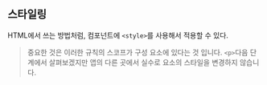 ## 스타일링

HTML에서 쓰는 방법처럼, 컴포넌트에 `<style>`를 사용해서 적용할 수 있다.

> 중요한 것은 이러한 규칙의 스코프가 구성 요소에 있다는 것 입니다. `<p>`다음 단계에서 살펴보겠지만 앱의 다른 곳에서 실수로 요소의 스타일을 변경하지 않습니다.
